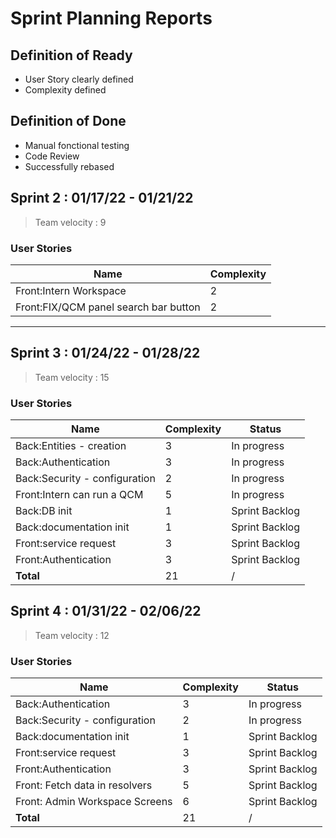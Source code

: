 # Sprint Planning Reports

## Definition of Ready

- User Story clearly defined
- Complexity defined

## Definition of Done

- Manual fonctional testing
- Code Review
- Successfully rebased

## Sprint 2 : 01/17/22 - 01/21/22

> Team velocity : 9


### User Stories


| Name   | Complexity  |
|---|---|
|  Front:Intern Workspace | 2 | 
|  Front:FIX/QCM panel search bar button | 2 

---

## Sprint 3 : 01/24/22 - 01/28/22

> Team velocity : 15

### User Stories


| Name   | Complexity  | Status
|---|---|---|
|  Back:Entities - creation| 3 |In progress |
|  Back:Authentication | 3 |In progress|
|  Back:Security - configuration| 2 |In progress|
|  Front:Intern can run a QCM| 5 |In progress|
|  Back:DB init| 1 |Sprint Backlog
|  Back:documentation init| 1 |Sprint Backlog
|  Front:service request| 3 |Sprint Backlog
|  Front:Authentication| 3 |Sprint Backlog
|  **Total**| 21 |/


## Sprint 4 : 01/31/22 - 02/06/22

> Team velocity : 12

### User Stories


| Name   | Complexity  | Status
|---|---|---|
|  Back:Authentication | 3 |In progress|
|  Back:Security - configuration| 2 |In progress|
|  Back:documentation init| 1 |Sprint Backlog
|  Front:service request| 3 |Sprint Backlog
|  Front:Authentication| 3 |Sprint Backlog
| Front: Fetch data in resolvers | 5 | Sprint Backlog
| Front: Admin Workspace Screens | 6 | Sprint Backlog
|  **Total**| 21 |/
